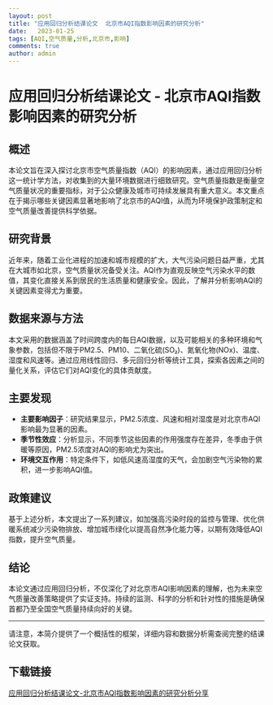 ```yaml
---
layout: post
title: "应用回归分析结课论文  北京市AQI指数影响因素的研究分析"
date:   2023-01-25
tags: [AQI,空气质量,分析,北京市,影响]
comments: true
author: admin
---
```

# 应用回归分析结课论文 - 北京市AQI指数影响因素的研究分析

## 概述

本论文旨在深入探讨北京市空气质量指数（AQI）的影响因素，通过应用回归分析这一统计学方法，对收集到的大量环境数据进行细致研究。空气质量指数是衡量空气质量状况的重要指标，对于公众健康及城市可持续发展具有重大意义。本文重点在于揭示哪些关键因素显著地影响了北京市的AQI值，从而为环境保护政策制定和空气质量改善提供科学依据。

## 研究背景

近年来，随着工业化进程的加速和城市规模的扩大，大气污染问题日益严重，尤其在大城市如北京，空气质量状况备受关注。AQI作为直观反映空气污染水平的数值，其变化直接关系到居民的生活质量和健康安全。因此，了解并分析影响AQI的关键因素变得尤为重要。

## 数据来源与方法

本文采用的数据涵盖了时间跨度内的每日AQI数据，以及可能相关的多种环境和气象参数，包括但不限于PM2.5、PM10、二氧化硫(SO₂)、氮氧化物(NOx)、温度、湿度和风速等。通过应用线性回归、多元回归分析等统计工具，探索各因素之间的量化关系，评估它们对AQI变化的具体贡献度。

## 主要发现

- **主要影响因子**：研究结果显示，PM2.5浓度、风速和相对湿度是对北京市AQI影响最为显著的因素。
- **季节性效应**：分析显示，不同季节这些因素的作用强度存在差异，冬季由于供暖等原因，PM2.5浓度对AQI的影响尤为突出。
- **环境交互作用**：特定条件下，如低风速高湿度的天气，会加剧空气污染物的累积，进一步影响AQI值。

## 政策建议

基于上述分析，本文提出了一系列建议，如加强高污染时段的监控与管理、优化供暖系统减少污染物排放、增加城市绿化以提高自然净化能力等，以期有效降低AQI指数，提升空气质量。

## 结论

本论文通过应用回归分析，不仅深化了对北京市AQI影响因素的理解，也为未来空气质量改善策略提供了实证支持。持续的监测、科学的分析和针对性的措施是确保首都乃至全国空气质量持续向好的关键。

---

请注意，本简介提供了一个概括性的框架，详细内容和数据分析需查阅完整的结课论文获取。

## 下载链接

[应用回归分析结课论文-北京市AQI指数影响因素的研究分析分享](https://pan.quark.cn/s/61500ba0a07f)